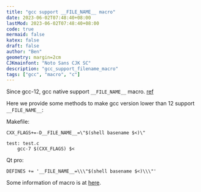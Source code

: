 ```yaml
---
title: "gcc support __FILE_NAME__ macro"
date: 2023-06-02T07:48:40+08:00
lastMod: 2023-06-02T07:48:40+08:00
code: true
mermaid: false
katex: false
draft: false
author: "Ben"
geometry: margin=2cm
CJKmainfont: "Noto Sans CJK SC"
description: "gcc_support_filename_macro"
tags: ["gcc", "macro", "c"]
---
```


Since gcc-12, gcc native support `__FILE_NAME__` macro. [ref](https://gcc.gnu.org/bugzilla/show_bug.cgi?id=42579)

Here we provide some methods to make gcc version lower than 12 support `__FILE_NAME__`:

Makefile:

```make
CXX_FLAGS+=-D__FILE_NAME__=\"$(shell basename $<)\"

test: test.c
	gcc-7 $(CXX_FLAGS) $<
```

Qt pro:

```config
DEFINES += '__FILE_NAME__=\\\"$(shell basename $<)\\\"'
```

Some information of macro is at [here](./macro_in_gcc_Makefile_qmake).
